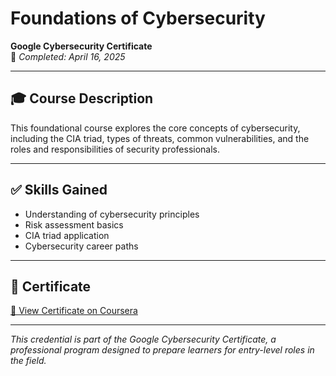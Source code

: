 # Foundations of Cybersecurity  
**Google Cybersecurity Certificate**  
📅 *Completed: April 16, 2025*

---

## 🎓 Course Description
This foundational course explores the core concepts of cybersecurity, including the CIA triad, types of threats, common vulnerabilities, and the roles and responsibilities of security professionals.

---

## ✅ Skills Gained
- Understanding of cybersecurity principles
- Risk assessment basics
- CIA triad application
- Cybersecurity career paths

---

## 📄 Certificate  
[🔗 View Certificate on Coursera](https://www.coursera.org/account/accomplishments/verify/1DVIV0F9H5XE)

---

*This credential is part of the Google Cybersecurity Certificate, a professional program designed to prepare learners for entry-level roles in the field.*
